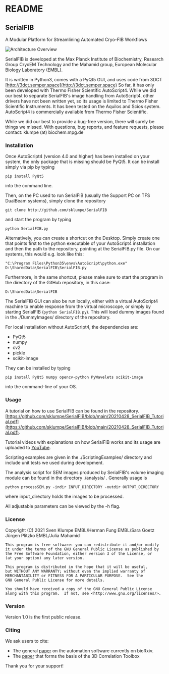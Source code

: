 # README #

## SerialFIB ##

A Modular Platform for Streamlining Automated Cryo-FIB Workflows 

![Architecture Overview](DummyImages/SerialFIB.png)

SerialFIB is developed at the Max Planck Institute of Biochemistry, Research Group CryoEM Technology and the Mahamid group, European Molecular Biology Laboratory (EMBL). 

It is written in Python3, comes with a PyQt5 GUI, and uses code from 3DCT [http://3dct.semper.space](http://3dct.semper.space)
So far, it has only been developed with Thermo Fisher Scientific AutoScript4. While we did our best to separate SerialFIB's image handling from AutoScript4, other drivers have not been written yet, so its usage is limited to Thermo Fisher Scientific Instruments. It has been tested on 
the Aquilos and Scios system. AutoScript4 is commercially available from Thermo Fisher Scientific. 


While we did our best to provide a bug-free version, there will surely be things we missed. With questions, bug reports, and feature requests, please contact: 
klumpe (at) biochem.mpg.de

### Installation ###
Once AutoScript4 (version 4.0 and higher) has been installed on your system, the only package that is missing should be PyQt5.
It can be install simply via pip by typing

    pip install PyQt5

into the command line. 

Then, on the PC used to run SerialFIB (usually the Support PC on TFS DualBeam systems), simply clone the repository 

    git clone http://github.com/sklumpe/SerialFIB

and start the program by typing

    python SerialFIB.py

Alternatively, you can create a shortcut on the Desktop. Simply create one that points first to the python executable of your AutoScript4 
installation and then the path to the repository, pointing at the SerialFIB.py file. On our systems, this would e.g. look like this: 

	"C:\Program Files\Python35\envs\AutoScript\python.exe" D:\SharedData\SerialFIB\SerialFIB.py

Furthermore, in the same shortcut, please make sure to start the program in the directory of the GitHub repository, in this case:

	D:\SharedData\SerialFIB

The SerialFIB GUI can also be run locally, either with a virtual AutoScript4 machine to enable response from the virtual microscope, 
or simply by starting SerialFIB (`python SerialFIB.py`). This will load dummy images found in the ./DummyImages/ directory of the repository.

For local installation without AutoScript4, the dependencies are: 

+ PyQt5
+ numpy
+ cv2
+ pickle
+ scikit-image


They can be installed by typing

    pip install PyQt5 numpy opencv-python PyWavelets scikit-image 

into the command-line of your OS.

### Usage ###

A tutorial on how to use SerialFIB can be found in the repository. [https://github.com/sklumpe/SerialFIB/blob/main/20210428_SerialFIB_Tutorial.pdf](https://github.com/sklumpe/SerialFIB/blob/main/20210428_SerialFIB_Tutorial.pdf).

Tutorial videos with explanations on how SerialFIB works and its usage are uploaded to [YouTube](https://www.youtube.com/watch?v=QR7ngJ0apBk&t=0s).

Scripting examples are given in the ./ScriptingExamples/ directory and include unit tests we used during development. 




The analysis script for SEM images produced by SerialFIB's volume imaging module can be found in the directory ./analysis/ . Generally usage is

    python processSEM.py -indir INPUT_DIRECTORY -outdir OUTPUT_DIRECTORY

where input_directory holds the images to be processed. 

All adjustable parameters can be viewed by the -h flag. 

### License ###

Copyright (C) 2021 Sven Klumpe EMBL/Herman Fung EMBL/Sara Goetz Jürgen Plitzko EMBL/Julia Mahamid

	This program is free software: you can redistribute it and/or modify
	it under the terms of the GNU General Public License as published by
	the Free Software Foundation, either version 3 of the License, or
	(at your option) any later version.

	This program is distributed in the hope that it will be useful,
	but WITHOUT ANY WARRANTY; without even the implied warranty of
	MERCHANTABILITY or FITNESS FOR A PARTICULAR PURPOSE.  See the
	GNU General Public License for more details.

	You should have received a copy of the GNU General Public License
	along with this program.  If not, see <http://www.gnu.org/licenses/>.


### Version ###

Version 1.0 is the first public release.


### Citing ###

We ask users to cite:

* The general [paper](http://www.biorxiv.org/content/10.1101/2021.05.19.444745v1) on the automation software currently on bioRxiv.
* The [paper](http://dx.doi.org/10.1016/j.bpj.2015.10.053) that forms the basis of the 3D Correlation Toolbox


Thank you for your support!
